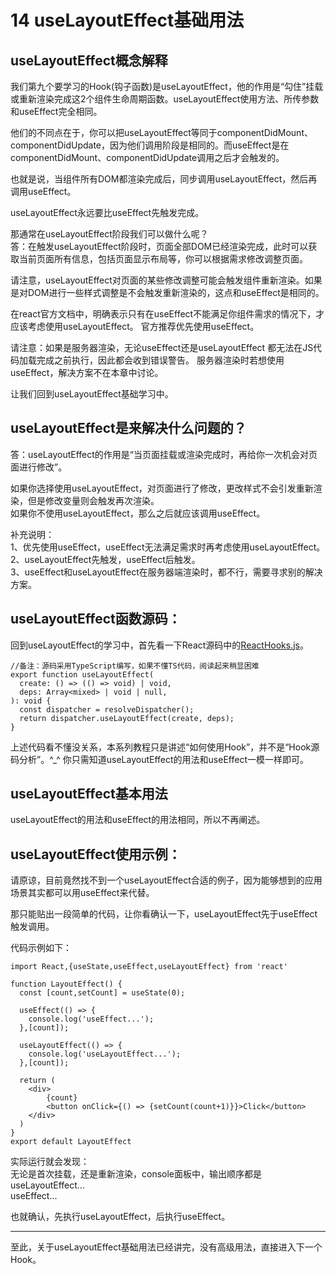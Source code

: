 # 14 useLayoutEffect基础用法

## useLayoutEffect概念解释
我们第九个要学习的Hook(钩子函数)是useLayoutEffect，他的作用是“勾住”挂载或重新渲染完成这2个组件生命周期函数。useLayoutEffect使用方法、所传参数和useEffect完全相同。

他们的不同点在于，你可以把useLayoutEffect等同于componentDidMount、componentDidUpdate，因为他们调用阶段是相同的。而useEffect是在componentDidMount、componentDidUpdate调用之后才会触发的。

也就是说，当组件所有DOM都渲染完成后，同步调用useLayoutEffect，然后再调用useEffect。

useLayoutEffect永远要比useEffect先触发完成。

那通常在useLayoutEffect阶段我们可以做什么呢？  
答：在触发useLayoutEffect阶段时，页面全部DOM已经渲染完成，此时可以获取当前页面所有信息，包括页面显示布局等，你可以根据需求修改调整页面。  

请注意，useLayoutEffect对页面的某些修改调整可能会触发组件重新渲染。如果是对DOM进行一些样式调整是不会触发重新渲染的，这点和useEffect是相同的。  

在react官方文档中，明确表示只有在useEffect不能满足你组件需求的情况下，才应该考虑使用useLayoutEffect。  官方推荐优先使用useEffect。  

请注意：如果是服务器渲染，无论useEffect还是useLayoutEffect 都无法在JS代码加载完成之前执行，因此都会收到错误警告。  服务器渲染时若想使用useEffect，解决方案不在本章中讨论。

让我们回到useLayoutEffect基础学习中。


## useLayoutEffect是来解决什么问题的？
答：useLayoutEffect的作用是“当页面挂载或渲染完成时，再给你一次机会对页面进行修改”。  

如果你选择使用useLayoutEffect，对页面进行了修改，更改样式不会引发重新渲染，但是修改变量则会触发再次渲染。  
如果你不使用useLayoutEffect，那么之后就应该调用useEffect。  

补充说明：  
1、优先使用useEffect，useEffect无法满足需求时再考虑使用useLayoutEffect。  
2、useLayoutEffect先触发，useEffect后触发。  
3、useEffect和useLayoutEffect在服务器端渲染时，都不行，需要寻求别的解决方案。  

## useLayoutEffect函数源码：  
回到useLayoutEffect的学习中，首先看一下React源码中的[ReactHooks.js](https://github.com/facebook/react/blob/master/packages/react/src/ReactHooks.js)。  

    //备注：源码采用TypeScript编写，如果不懂TS代码，阅读起来稍显困难
    export function useLayoutEffect(
      create: () => (() => void) | void,
      deps: Array<mixed> | void | null,
    ): void {
      const dispatcher = resolveDispatcher();
      return dispatcher.useLayoutEffect(create, deps);
    }

上述代码看不懂没关系，本系列教程只是讲述“如何使用Hook”，并不是“Hook源码分析”。^_^  你只需知道useLayoutEffect的用法和useEffect一模一样即可。  


## useLayoutEffect基本用法

useLayoutEffect的用法和useEffect的用法相同，所以不再阐述。  


## useLayoutEffect使用示例：  

请原谅，目前竟然找不到一个useLayoutEffect合适的例子，因为能够想到的应用场景其实都可以用useEffect来代替。  

那只能贴出一段简单的代码，让你看确认一下，useLayoutEffect先于useEffect触发调用。

代码示例如下：

    import React,{useState,useEffect,useLayoutEffect} from 'react'
    
    function LayoutEffect() {
      const [count,setCount] = useState(0);
    
      useEffect(() => {
        console.log('useEffect...');
      },[count]);
    
      useLayoutEffect(() => {
        console.log('useLayoutEffect...');
      },[count]);
    
      return (
        <div>
            {count}
            <button onClick={() => {setCount(count+1)}}>Click</button>
        </div>
      )
    }
    export default LayoutEffect


实际运行就会发现：  
无论是首次挂载，还是重新渲染，console面板中，输出顺序都是  
useLayoutEffect...  
useEffect...  

也就确认，先执行useLayoutEffect，后执行useEffect。  

---

至此，关于useLayoutEffect基础用法已经讲完，没有高级用法，直接进入下一个Hook。

